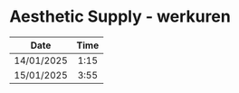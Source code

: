 # Aesthetic Supply - werkuren

|    Date    | Time |
| :--------: | :--: |
| 14/01/2025 | 1:15 |
| 15/01/2025 | 3:55 |

